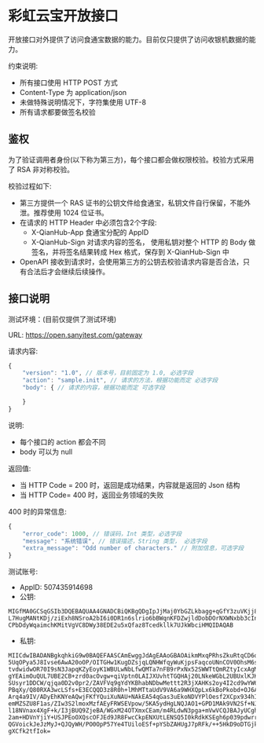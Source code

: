 # 彩虹云宝开放接口

开放接口对外提供了访问食通宝数据的能力。目前仅只提供了访问收银机数据的能力。

约束说明:
* 所有接口使用 HTTP POST 方式
* Content-Type 为 application/json 
* 未做特殊说明情况下，字符集使用 UTF-8
* 所有请求都要做签名校验

## 鉴权

为了验证调用者身份(以下称为第三方)，每个接口都会做权限校验。校验方式采用了 RSA 非对称校验。

校验过程如下:
* 第三方提供一个 RAS 证书的公钥文件给食通宝，私钥文件自行保留，不能外泄。推荐使用 1024 位证书。
* 在请求的 HTTP Header 中必须包含2个字段:
    - X-QianHub-App  食通宝分配的 AppID
    - X-QianHub-Sign 对请求内容的签名， 使用私钥对整个 HTTP 的 Body 做签名，并将签名结果转成 Hex 格式，保存到 X-QianHub-Sign 中
* OpenAPI 接收到请求时，会使用第三方的公钥去校验请求内容是否合法，只有合法后才会继续后续操作。

## 接口说明

测试环境：(目前仅提供了测试环境)

URL: https://open.sanyitest.com/gateway

请求内容:
```javascript
{
    "version": "1.0", // 版本号，目前固定为 1.0, 必选字段
    "action": "sample.init", // 请求的方法，根据功能而定 必选字段
    "body": { // 请求的内容，根据功能而定 可选字段

    }
}
```

说明:
* 每个接口的 action 都会不同
* body 可以为 null

返回值:
* 当 HTTP Code = 200 时，返回是成功结果，内容就是返回的 Json 结构
* 当 HTTP Code= 400 时，返回业务领域的失败

400 时的异常信息:
```javascript
{
    "error_code": 1000, // 错误码，Int 类型，必选字段
    "message": "系统错误", // 错误描述，String 类型， 必选字段
    "extra_message": "Odd number of characters." // 附加信息，可选字段
}
```

测试账号:
* AppID: 507435914698
* 公钥:
```
MIGfMA0GCSqGSIb3DQEBAQUAA4GNADCBiQKBgQDgIpJjMaj0YbGZLkbagg+qGfY3zuVKjj8muSfC
L7HugMANtKDj/ziExh8NSroA2bI6i0DR1n6slrio6bBWqnKFDZwjldDobDOrNXWNxbb3cIncDke9
CPbDdyWqaimchKMitVgVC8DWy38EDE2u5xQfaz8Tcedkllk7UJkWbciHMQIDAQAB
```
* 私钥:
```
MIICdwIBADANBgkqhkiG9w0BAQEFAASCAmEwggJdAgEAAoGBAOAikmMxqPRhsZkuRtqCD6oZ9jfO
5UqOPya5J8Ivse6AwA20oOP/OITGHw1KugDZsjqLQNHWfqyWuKjpsFaqcoUNnCOV0OhsM6s1dY3F
tvdwidwOR70I9sN3JapqKZyEoyK1WBULwNbLfwQMTa7nFB9rPxNx52SWWTtQmRZtyIcxAgMBAAEC
gYEAimOuQUL7UBE2CB+zrd0acOvgw+qiVptn0LAIJXUvhtTGQHAj20LNkeWGbL2UBUxlKJKsriOj
SUsyr1DDCW/qjqa0D2v0pr2/ZAVFVq9gYdYKBhabNDbwMettt2R3jXAHKs2oy4I2cd9wYW6Ue30V
PBqXy/Q80RXA3wcLSfs+E3ECQQD3z8R0h+lMhMTtaUdV9VA6a9WHXQpLx6kBoPkobd+OJ6ASbwyY
Arq4a9IV/ADyEhKNYeAQwjFKfYQuiXuNAU+NAkEA54qGas3uEkoNDVYPlOesf2XCpx934hIqw8Qn
emMZSZU8F1as/ZIw3S2lmoxMzfAEyFRWSEVpow/5KA5ydHgLNQJAO1+GPD1MAk9VN2Sf+NJbtIOd
l18NVnax4XgF+k/I3jBUQ9ZjeBA/WGxM24OTXmxCEam/m4RLdwN3pga+mVwVCQJBAJyUCghqEGgf
2am+HDVnYjiY+USJPEoOXQscOFJEd9JR8FwcCkpENXUtLENSQ5I0kRdkKSEgh6p039pdwrrOf00C
QGVoickJeJzMyJ+QJQyWH/PO0OpP57Ye4TUiloESf+pYSbZAHUgJ7pRFk/++5HkD9oDTGjkUsaK9
gXCfk2tfIok=
```

